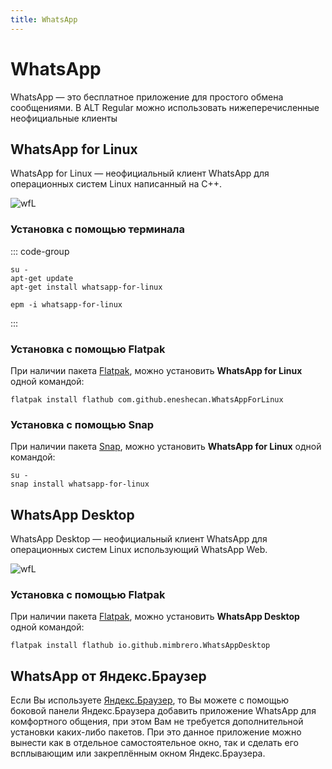 ```yaml
---
title: WhatsApp
---
```


# WhatsApp

WhatsApp — это бесплатное приложение для простого обмена сообщениями.
В ALT Regular можно использовать нижеперечисленные неофициальные клиенты

## WhatsApp for Linux

WhatsApp for Linux — неофициальный клиент WhatsApp для операционных систем Linux написанный на С++.

![wfL](https://dl.flathub.org/repo/screenshots/com.github.eneshecan.WhatsAppForLinux-stable/1248x702/com.github.eneshecan.WhatsAppForLinux-cc5532120b86a10fdc0f11fc0f1eeb08.png)

### Установка с помощью терминала

::: code-group

```shell[apt-get]
su -
apt-get update
apt-get install whatsapp-for-linux
```

```shell[epm]
epm -i whatsapp-for-linux
```

:::

### Установка с помощью Flatpak

При наличии пакета [Flatpak](/flatpak), можно установить **WhatsApp for Linux** одной командой:

```shell
flatpak install flathub com.github.eneshecan.WhatsAppForLinux
```

### Установка с помощью Snap

При наличии пакета [Snap](/snap), можно установить **WhatsApp for Linux** одной командой:

```shell
su -
snap install whatsapp-for-linux
```

## WhatsApp Desktop

WhatsApp Desktop — неофициальный клиент WhatsApp для операционных систем Linux использующий WhatsApp Web.

![wfL](https://dl.flathub.org/repo/screenshots/io.github.mimbrero.WhatsAppDesktop-stable/1248x702/io.github.mimbrero.WhatsAppDesktop-02fc62452c654195651caaa9822a9f5d.png)

### Установка с помощью Flatpak

При наличии пакета [Flatpak](/flatpak), можно установить **WhatsApp Desktop** одной командой:

```shell
flatpak install flathub io.github.mimbrero.WhatsAppDesktop
```

## WhatsApp от Яндекс.Браузер

Если Вы используете [Яндекс.Браузер](/yandex-browser), то Вы можете с помощью боковой панели Яндекс.Браузера добавить приложение WhatsApp для комфортного общения, при этом Вам не требуется дополнительной установки каких-либо пакетов. При это данное приложение можно вынести как в отдельное самостоятельное окно, так и сделать его всплывающим или закреплённым окном Яндекс.Браузера.
